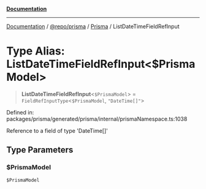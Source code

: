 [**Documentation**](../../../../../README.md)

***

[Documentation](../../../../../README.md) / [@repo/prisma](../../../README.md) / [Prisma](../README.md) / ListDateTimeFieldRefInput

# Type Alias: ListDateTimeFieldRefInput\<$PrismaModel\>

> **ListDateTimeFieldRefInput**\<`$PrismaModel`\> = `FieldRefInputType`\<`$PrismaModel`, `"DateTime[]"`\>

Defined in: packages/prisma/generated/prisma/internal/prismaNamespace.ts:1038

Reference to a field of type 'DateTime[]'

## Type Parameters

### $PrismaModel

`$PrismaModel`
